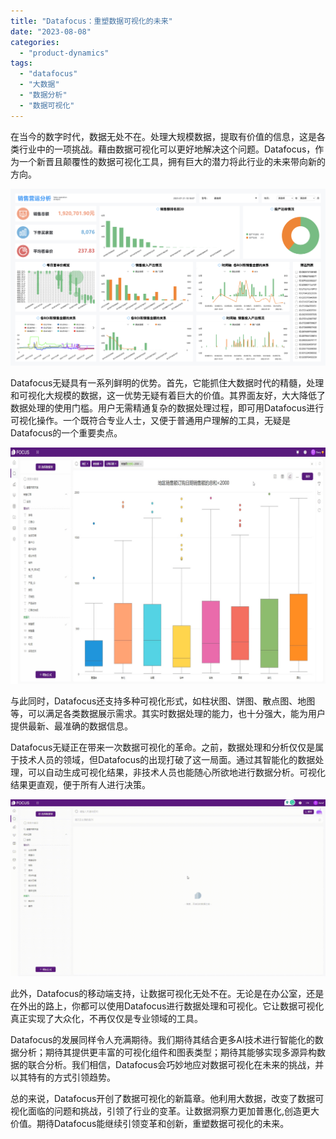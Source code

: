 ```yaml
---
title: "Datafocus：重塑数据可视化的未来"
date: "2023-08-08"
categories: 
  - "product-dynamics"
tags: 
  - "datafocus"
  - "大数据"
  - "数据分析"
  - "数据可视化"
---
```


在当今的数字时代，数据无处不在。处理大规模数据，提取有价值的信息，这是各类行业中的一项挑战。藉由数据可视化可以更好地解决这个问题。Datafocus，作为一个新晋且颠覆性的数据可视化工具，拥有巨大的潜力将此行业的未来带向新的方向。

![](images/1690937882-%E7%94%B5%E5%95%86%E9%94%80%E5%94%AE.png)

Datafocus无疑具有一系列鲜明的优势。首先，它能抓住大数据时代的精髓，处理和可视化大规模的数据，这一优势无疑有着巨大的价值。其界面友好，大大降低了数据处理的使用门槛。用户无需精通复杂的数据处理过程，即可用Datafocus进行可视化操作。一个既符合专业人士，又便于普通用户理解的工具，无疑是Datafocus的一个重要卖点。

![](images/1690354192-%E7%AE%B1%E5%9E%8B%E5%9B%BE.jpg)

与此同时，Datafocus还支持多种可视化形式，如柱状图、饼图、散点图、地图等，可以满足各类数据展示需求。其实时数据处理的能力，也十分强大，能为用户提供最新、最准确的数据信息。

Datafocus无疑正在带来一次数据可视化的革命。之前，数据处理和分析仅仅是属于技术人员的领域，但Datafocus的出现打破了这一局面。通过其智能化的数据处理，可以自动生成可视化结果，非技术人员也能随心所欲地进行数据分析。可视化结果更直观，便于所有人进行决策。

![](images/1688435392-GIF%E5%9B%BE2-14-%E5%B0%8F%E6%85%A7-%E5%8C%BB%E7%96%97.gif)

此外，Datafocus的移动端支持，让数据可视化无处不在。无论是在办公室，还是在外出的路上，你都可以使用Datafocus进行数据处理和可视化。它让数据可视化真正实现了大众化，不再仅仅是专业领域的工具。

Datafocus的发展同样令人充满期待。我们期待其结合更多AI技术进行智能化的数据分析；期待其提供更丰富的可视化组件和图表类型；期待其能够实现多源异构数据的联合分析。我们相信，Datafocus会巧妙地应对数据可视化在未来的挑战，并以其特有的方式引领趋势。

总的来说，Datafocus开创了数据可视化的新篇章。他利用大数据，改变了数据可视化面临的问题和挑战，引领了行业的变革。让数据洞察力更加普惠化,创造更大价值。期待Datafocus能继续引领变革和创新，重塑数据可视化的未来。
